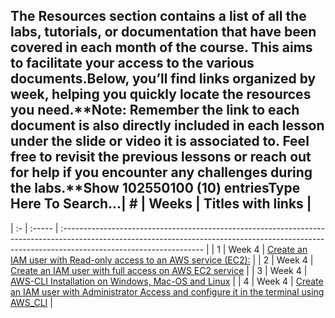 ## The **Resources** section contains a list of all the labs, tutorials, or documentation that have been covered in each month of the course. This aims to facilitate your access to the various documents.Below, you’ll find links organized by week, helping you quickly locate the resources you need.**Note: Remember the link to each document is also directly included in each lesson under the slide or video it is associated to. Feel free to revisit the previous lessons or reach out for help if you encounter any challenges during the labs.**Show 102550100 (10) entriesType Here To Search...| #  | Weeks  | Titles with links                                                                                                                                                                                |
| :- | :----- | :----------------------------------------------------------------------------------------------------------------------------------------------------------------------------------------------- |
| 1  | Week 4 | [Create an IAM user with Read-only access to an AWS service (EC2):](https://docs.google.com/document/d/1JnmmZ-KVVZu6WPPgkI4dx3Ankqe0brFNscwGYcxx95Y/edit?usp=sharing)                            |
| 2  | Week 4 | [Create an IAM user with full access on AWS EC2 service](https://docs.google.com/document/d/1JnmmZ-KVVZu6WPPgkI4dx3Ankqe0brFNscwGYcxx95Y/edit?usp=sharing)                                       |
| 3  | Week 4 | [AWS-CLI Installation on Windows, Mac-OS and Linux](https://docs.google.com/document/d/1RIYHxaw4Pd-ZYOgTb_z0Q9lQJAE7JO2gpk6XC9l5LUs/edit?usp=sharing)                                            |
| 4  | Week 4 | [Create an IAM user with Administrator Access and configure it in the terminal using AWS\_CLI](https://docs.google.com/document/d/1spbrSaPJWo9_i4LoI5CO5buDlUacDac7JTNeva-PuWE/edit?usp=sharing) |

